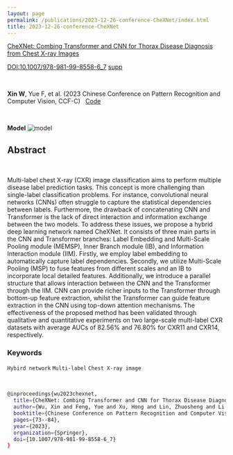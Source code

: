 ```yaml
---
layout: page
permalink: /publications/2023-12-26-conference-CheXNet/index.html
title: 2023-12-26-conference-CheXNet
---
```


[CheXNet: Combing Transformer and CNN for Thorax Disease Diagnosis from Chest X-ray Images](https://xinwu74.github.io/mypaper/Conference/2023PRCV-CheXNet.pdf)&nbsp; 

[DOI:10.1007/978-981-99-8558-6_7](https://link.springer.com/chapter/10.1007/978-981-99-8558-6_7) [supp](https://xinwu74.github.io/mypaper/Conference/2023PRCV-CheXNet_Supp.pdf)

<br>

**Xin W**, Yue F, et al. (2023 Chinese Conference on Pattern Recognition and Computer Vision, CCF-C)  &nbsp;&nbsp;[Code](https://github.com/wuliwuxin/CheXNet) 

<br>

**Model**
![model](https://xinwu74.github.io/publications/picture_model/CheXNet.png)


## Abstract
<br>

Multi-label chest X-ray (CXR) image classification aims to perform multiple disease label prediction tasks. This concept is more challenging than single-label classification problems. For instance, convolutional neural networks (CNNs) often struggle to capture the statistical dependencies between labels. Furthermore, the drawback of concatenating CNN and Transformer is the lack of direct interaction and information exchange between the two models. To address these issues, we propose a hybrid deep learning network named CheXNet. It consists of three main parts in the CNN and Transformer branches: Label Embedding and Multi-Scale Pooling module (MEMSP), Inner Branch module (IB), and Information Interaction module (IIM). Firstly, we employ label embedding to automatically capture label dependencies. Secondly, we utilize Multi-Scale Pooling (MSP) to fuse features from different scales and an IB to incorporate local detailed features. Additionally, we introduce a parallel structure that allows interaction between the CNN and the Transformer through the IIM. CNN can provide richer inputs to the Transformer through bottom-up feature extraction, whilst the Transformer can guide feature extraction in the CNN using top-down attention mechanisms. The effectiveness of the proposed method has been validated through qualitative and quantitative experiments on two large-scale multi-label CXR datasets with average AUCs of 82.56% and 76.80% for CXR11 and CXR14, respectively.

### Keywords

`Hybird network` `Multi-label` `Chest X-ray image`

<br>

```bash
@inproceedings{wu2023chexnet,
  title={CheXNet: Combing Transformer and CNN for Thorax Disease Diagnosis from Chest X-ray Images},
  author={Wu, Xin and Feng, Yue and Xu, Hong and Lin, Zhuosheng and Li, Shengke and Qiu, Shihan and Liu, QiChao and Ma, Yuangang},
  booktitle={Chinese Conference on Pattern Recognition and Computer Vision (PRCV)},
  pages={73--84},
  year={2023},
  organization={Springer},
  doi={10.1007/978-981-99-8558-6_7}
}
```